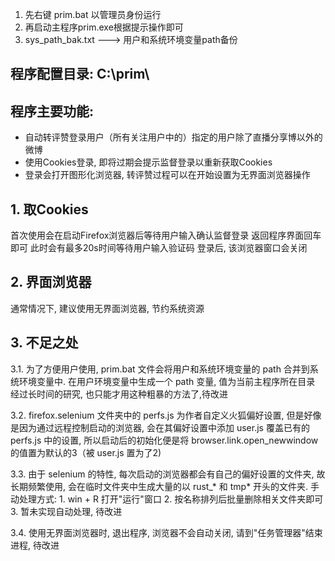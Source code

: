 1. 先右键 prim.bat 以管理员身份运行
2. 再启动主程序prim.exe根据提示操作即可
3. sys_path_bak.txt ---> 用户和系统环境变量path备份


## 程序配置目录: C:\prim\


## 程序主要功能:
* 自动转评赞登录用户（所有关注用户中的）指定的用户除了直播分享博以外的微博
* 使用Cookies登录, 即将过期会提示监督登录以重新获取Cookies
* 登录会打开图形化浏览器, 转评赞过程可以在开始设置为无界面浏览器操作

## 1. 取Cookies
首次使用会在启动Firefox浏览器后等待用户输入确认监督登录
返回程序界面回车即可
此时会有最多20s时间等待用户输入验证码
登录后, 该浏览器窗口会关闭


## 2. 界面浏览器
通常情况下, 建议使用无界面浏览器, 节约系统资源

## 3. 不足之处

3.1. 为了方便用户使用, prim.bat 文件会将用户和系统环境变量的 path 合并到系统环境变量中. 在用户环境变量中生成一个 path 变量, 值为当前主程序所在目录
经过长时间的研究, 也只能才用这种粗暴的方法了,待改进

3.2. firefox.selenium 文件夹中的 perfs.js 为作者自定义火狐偏好设置, 但是好像是因为通过远程控制启动的浏览器, 会在其偏好设置中添加 user.js 覆盖已有的 perfs.js 中的设置, 所以启动后的初始化便是将 browser.link.open_newwindow 的值置为默认的3（被 user.js 置为了2)

3.3. 由于 selenium 的特性, 每次启动的浏览器都会有自己的偏好设置的文件夹, 故长期频繁使用, 会在临时文件夹中生成大量的以 rust_* 和 tmp* 开头的文件夹. 手动处理方式:
      1. win + R 打开"运行"窗口
      2. 按名称排列后批量删除相关文件夹即可
      3. 暂未实现自动处理, 待改进


3.4. 使用无界面浏览器时, 退出程序, 浏览器不会自动关闭, 请到"任务管理器"结束进程, 待改进
